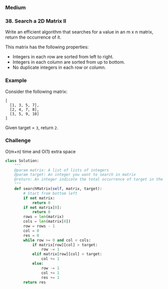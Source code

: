 ### Medium

###  38. Search a 2D Matrix II

Write an efficient algorithm that searches for a value in an m x n matrix, return the occurrence of it.

This matrix has the following properties:

- Integers in each row are sorted from left to right.
- Integers in each column are sorted from up to bottom.
- No duplicate integers in each row or column.

### Example

Consider the following matrix:

```
[
  [1, 3, 5, 7],
  [2, 4, 7, 8],
  [3, 5, 9, 10]
]
```

Given target = `3`, return `2`.

### Challenge

O(m+n) time and O(1) extra space

```python
class Solution:
    """
    @param matrix: A list of lists of integers
    @param target: An integer you want to search in matrix
    @return: An integer indicate the total occurrence of target in the given matrix
    """
    def searchMatrix(self, matrix, target):
        # Start from bottom left
        if not matrix:
            return 0
        if not matrix[0]:
            return 0
        rows = len(matrix)
        cols = len(matrix[0])
        row = rows - 1
        col = 0
        res = 0
        while row >= 0 and col < cols:
            if matrix[row][col] > target:
                row -= 1
            elif matrix[row][col] < target:
                col += 1
            else:
                row -= 1
                col += 1
                res += 1
        return res
```

